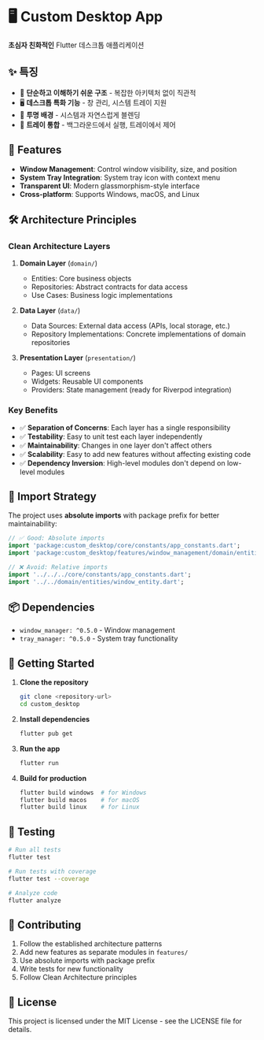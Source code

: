 # 🖥️ Custom Desktop App

**초심자 친화적인** Flutter 데스크톱 애플리케이션

## ✨ 특징

- 🎯 **단순하고 이해하기 쉬운 구조** - 복잡한 아키텍처 없이 직관적
- 🖥️ **데스크톱 특화 기능** - 창 관리, 시스템 트레이 지원
- 🎨 **투명 배경** - 시스템과 자연스럽게 블렌딩
- 📱 **트레이 통합** - 백그라운드에서 실행, 트레이에서 제어

## 🚀 Features

- **Window Management**: Control window visibility, size, and position
- **System Tray Integration**: System tray icon with context menu
- **Transparent UI**: Modern glassmorphism-style interface
- **Cross-platform**: Supports Windows, macOS, and Linux

## 🛠️ Architecture Principles

### Clean Architecture Layers

1. **Domain Layer** (`domain/`)

   - Entities: Core business objects
   - Repositories: Abstract contracts for data access
   - Use Cases: Business logic implementations

2. **Data Layer** (`data/`)

   - Data Sources: External data access (APIs, local storage, etc.)
   - Repository Implementations: Concrete implementations of domain repositories

3. **Presentation Layer** (`presentation/`)
   - Pages: UI screens
   - Widgets: Reusable UI components
   - Providers: State management (ready for Riverpod integration)

### Key Benefits

- ✅ **Separation of Concerns**: Each layer has a single responsibility
- ✅ **Testability**: Easy to unit test each layer independently
- ✅ **Maintainability**: Changes in one layer don't affect others
- ✅ **Scalability**: Easy to add new features without affecting existing code
- ✅ **Dependency Inversion**: High-level modules don't depend on low-level modules

## 🔧 Import Strategy

The project uses **absolute imports** with package prefix for better maintainability:

```dart
// ✅ Good: Absolute imports
import 'package:custom_desktop/core/constants/app_constants.dart';
import 'package:custom_desktop/features/window_management/domain/entities/window_entity.dart';

// ❌ Avoid: Relative imports
import '../../../core/constants/app_constants.dart';
import '../../domain/entities/window_entity.dart';
```

## 📦 Dependencies

- `window_manager: ^0.5.0` - Window management
- `tray_manager: ^0.5.0` - System tray functionality

## 🚀 Getting Started

1. **Clone the repository**

   ```bash
   git clone <repository-url>
   cd custom_desktop
   ```

2. **Install dependencies**

   ```bash
   flutter pub get
   ```

3. **Run the app**

   ```bash
   flutter run
   ```

4. **Build for production**
   ```bash
   flutter build windows  # for Windows
   flutter build macos    # for macOS
   flutter build linux    # for Linux
   ```

## 🧪 Testing

```bash
# Run all tests
flutter test

# Run tests with coverage
flutter test --coverage

# Analyze code
flutter analyze
```

## 🤝 Contributing

1. Follow the established architecture patterns
2. Add new features as separate modules in `features/`
3. Use absolute imports with package prefix
4. Write tests for new functionality
5. Follow Clean Architecture principles

## 📝 License

This project is licensed under the MIT License - see the LICENSE file for details.
